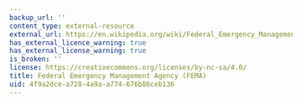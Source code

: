 ```yaml
---
backup_url: ''
content_type: external-resource
external_url: https://en.wikipedia.org/wiki/Federal_Emergency_Management_Agency
has_external_licence_warning: true
has_external_license_warning: true
is_broken: ''
license: https://creativecommons.org/licenses/by-nc-sa/4.0/
title: Federal Emergency Management Agency (FEMA)
uid: 4f9a2dce-a728-4a9a-a774-676b86ceb136
---
```

